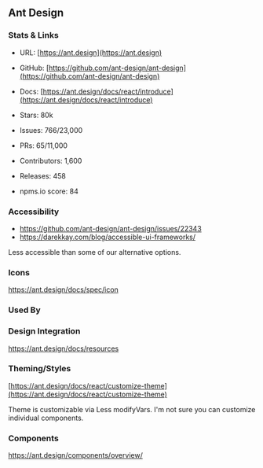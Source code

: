 ## Ant Design

### Stats & Links

- URL: [https://ant.design](https://ant.design)
- GitHub: [https://github.com/ant-design/ant-design](https://github.com/ant-design/ant-design)
- Docs: [https://ant.design/docs/react/introduce](https://ant.design/docs/react/introduce)

- Stars: 80k
- Issues: 766/23,000
- PRs: 65/11,000
- Contributors: 1,600
- Releases: 458
- npms.io score: 84

### Accessibility

- https://github.com/ant-design/ant-design/issues/22343
- https://darekkay.com/blog/accessible-ui-frameworks/

Less accessible than some of our alternative options.

### Icons

https://ant.design/docs/spec/icon

### Used By

### Design Integration

https://ant.design/docs/resources

### Theming/Styles

[https://ant.design/docs/react/customize-theme](https://ant.design/docs/react/customize-theme)

Theme is customizable via Less modifyVars. I'm not sure you can customize individual components.

### Components

https://ant.design/components/overview/
